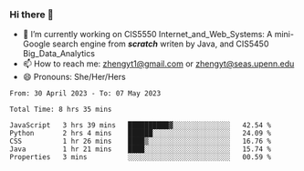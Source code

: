 ### Hi there 👋

<!--
**zhengyt1/zhengyt1** is a ✨ _special_ ✨ repository because its `README.md` (this file) appears on your GitHub profile.

Here are some ideas to get you started:

- 🔭 I’m currently working on ...
- 🌱 I’m currently learning ...
- 👯 I’m looking to collaborate on ...
- 🤔 I’m looking for help with ...
- 💬 Ask me about ...
- 📫 How to reach me: ...
- 😄 Pronouns: ...
- ⚡ Fun fact: ...
-->

- 🔭 I’m currently working on CIS5550 Internet_and_Web_Systems: A mini-Google search engine from ***scratch*** writen by Java, and CIS5450 Big_Data_Analytics
- 📫 How to reach me: zhengyt1@gmail.com or zhengyt@seas.upenn.edu
- 😄 Pronouns: She/Her/Hers



<!--START_SECTION:waka-->

```text
From: 30 April 2023 - To: 07 May 2023

Total Time: 8 hrs 35 mins

JavaScript   3 hrs 39 mins   ██████████▓░░░░░░░░░░░░░░   42.54 %
Python       2 hrs 4 mins    ██████░░░░░░░░░░░░░░░░░░░   24.09 %
CSS          1 hr 26 mins    ████▒░░░░░░░░░░░░░░░░░░░░   16.76 %
Java         1 hr 21 mins    ████░░░░░░░░░░░░░░░░░░░░░   15.74 %
Properties   3 mins          ░░░░░░░░░░░░░░░░░░░░░░░░░   00.59 %
```

<!--END_SECTION:waka-->
